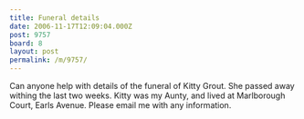 ```yaml
---
title: Funeral details
date: 2006-11-17T12:09:04.000Z
post: 9757
board: 8
layout: post
permalink: /m/9757/
---
```

Can anyone help with details of the funeral of Kitty Grout. She passed away withing the last two weeks. Kitty was my Aunty, and lived at Marlborough Court, Earls Avenue. Please email me with any information.
